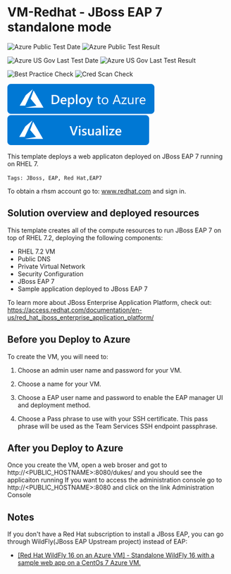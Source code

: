 # VM-Redhat - JBoss EAP 7 standalone mode

![Azure Public Test Date](https://azurequickstartsservice.blob.core.windows.net/badges/jboss-eap-standalone-rhel7/PublicLastTestDate.svg)
![Azure Public Test Result](https://azurequickstartsservice.blob.core.windows.net/badges/jboss-eap-standalone-rhel7/PublicDeployment.svg)

![Azure US Gov Last Test Date](https://azurequickstartsservice.blob.core.windows.net/badges/jboss-eap-standalone-rhel7/FairfaxLastTestDate.svg)
![Azure US Gov Last Test Result](https://azurequickstartsservice.blob.core.windows.net/badges/jboss-eap-standalone-rhel7/FairfaxDeployment.svg)

![Best Practice Check](https://azurequickstartsservice.blob.core.windows.net/badges/jboss-eap-standalone-rhel7/BestPracticeResult.svg)
![Cred Scan Check](https://azurequickstartsservice.blob.core.windows.net/badges/jboss-eap-standalone-rhel7/CredScanResult.svg)

[![Deploy to Azure](https://raw.githubusercontent.com/Azure/azure-quickstart-templates/master/1-CONTRIBUTION-GUIDE/images/deploytoazure.svg?sanitize=true)](https://portal.azure.com/#create/Microsoft.Template/uri/https%3A%2F%2Fraw.githubusercontent.com%2FAzure%2Fazure-quickstart-templates%2Fmaster%2Fjboss-eap-standalone-rhel7%2Fazuredeploy.json)
[![Visualize](https://raw.githubusercontent.com/Azure/azure-quickstart-templates/master/1-CONTRIBUTION-GUIDE/images/visualizebutton.svg?sanitize=true)](http://armviz.io/#/?load=https%3A%2F%2Fraw.githubusercontent.com%2FAzure%2Fazure-quickstart-templates%2Fmaster%2Fjboss-eap-standalone-rhel7%2Fazuredeploy.json)

This template deploys a web applicaton deployed on JBoss EAP 7 running on
RHEL 7.

`Tags: JBoss, EAP, Red Hat,EAP7`

To obtain a rhsm account go to: www.redhat.com and sign in.

## Solution overview and deployed resources

This template creates all of the compute resources to run JBoss EAP 7 on top of
RHEL 7.2, deploying the following components:

- RHEL 7.2 VM
- Public DNS
- Private Virtual Network
- Security Configuration
- JBoss EAP 7
- Sample application deployed to JBoss EAP 7

To learn more about JBoss Enterprise Application Platform, check out:
https://access.redhat.com/documentation/en-us/red_hat_jboss_enterprise_application_platform/

## Before you Deploy to Azure

To create the VM, you will need to:

1. Choose an admin user name and password for your VM.

2. Choose a name for your VM.

3. Choose a EAP user name and password to enable the EAP manager UI and
   deployment method.

4. Choose a Pass phrase to use with your SSH certificate. This pass phrase will
   be used as the Team Services SSH endpoint passphrase.

## After you Deploy to Azure

Once you create the VM, open a web broser and got to
http://<PUBLIC_HOSTNAME>:8080/dukes/ and you should see the applicaiton running
If you want to access the administration console go to
http://<PUBLIC_HOSTNAME>:8080 and click on the link Administration Console

## Notes

If you don't have a Red Hat subscription to install a JBoss EAP, you can go
through WildFly(JBoss EAP Upstream project) instead of EAP:

- <a href="https://github.com/Azure/azure-quickstart-templates/tree/master/wildfly-standalone-centos7" target="_blank">
  [Red Hat WildFly 16 on an Azure VM] - Standalone WildFly 16 with a sample web
  app on a CentOs 7 Azure VM.
